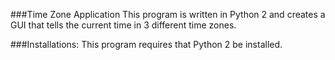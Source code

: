 ###Time Zone  Application
This program is written in Python 2 and creates a GUI that tells the current time in 3 different time zones.

###Installations:
This program requires that Python 2 be installed.
